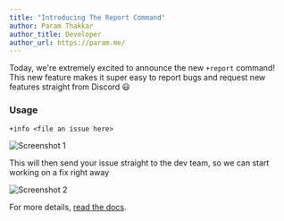 ```yaml
---
title: "Introducing The Report Command"
author: Param Thakkar
author_title: Developer
author_url: https://param.me/
---
```


Today, we're extremely excited to announce the new `+report` command!
This new feature makes it super easy to report bugs and request new features straight from Discord :smiley:

<!--truncate-->

### Usage

```
+info <file an issue here>
```

![Screenshot 1](/img/report_command_1.png)

This will then send your issue straight to the dev team, so we can start working on a fix right away

![Screenshot 2](/img/report_command_2.png)

For more details, [read the docs](/docs/commands#help).
